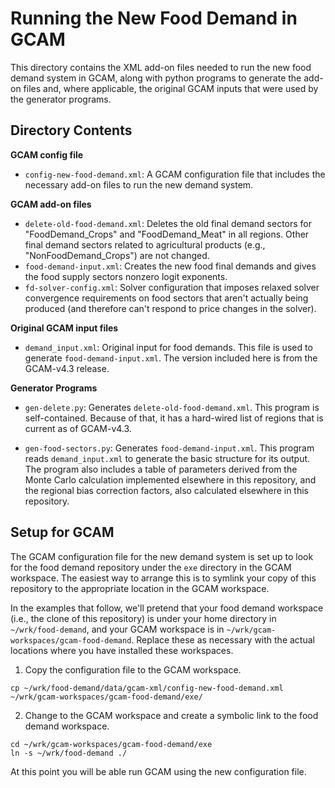 # Running the New Food Demand in GCAM

This directory contains the XML add-on files needed to run the new
food demand system in GCAM, along with python programs to generate the
add-on files and, where applicable, the original GCAM inputs that were
used by the generator programs.  

## Directory Contents

**GCAM config file**

* `config-new-food-demand.xml`: A GCAM configuration file that includes the
  necessary add-on files to run the new demand system.
  
**GCAM add-on files**

* `delete-old-food-demand.xml`: Deletes the old final demand sectors
  for "FoodDemand_Crops" and "FoodDemand_Meat" in all regions.
  Other final demand sectors related to agricultural products (e.g.,
  "NonFoodDemand_Crops") are not changed.  
* `food-demand-input.xml`: Creates the new food final demands and
  gives the food supply sectors nonzero logit exponents.
* `fd-solver-config.xml`: Solver configuration that imposes relaxed
  solver convergence requirements on food sectors that aren't actually
  being produced (and therefore can't respond to price changes in the
  solver).  
  
**Original GCAM input files**

* `demand_input.xml`: Original input for food demands.  This file is
  used to generate `food-demand-input.xml`.  The version included here
  is from the GCAM-v4.3 release.  
  
**Generator Programs**

* `gen-delete.py`: Generates `delete-old-food-demand.xml`.  This
  program is self-contained.  Because of that, it has a hard-wired
  list of regions that is current as of GCAM-v4.3.
  
* `gen-food-sectors.py`:  Generates `food-demand-input.xml`.  This
  program reads `demand_input.xml` to generate the basic structure
  for its output.  The program also includes a table of parameters
  derived from the Monte Carlo calculation implemented elsewhere in
  this repository, and the regional bias correction factors, also
  calculated elsewhere in this repository.
  
## Setup for GCAM

The GCAM configuration file for the new demand system is set up to
look for the food demand repository under the `exe` directory in the
GCAM workspace.  The easiest way to arrange this is to symlink your
copy of this repository to the appropriate location in the GCAM
workspace.

In the examples that follow, we'll pretend that your food demand
workspace (i.e., the clone of this repository) is under your home
directory in `~/wrk/food-demand`, and your GCAM workspace is in
`~/wrk/gcam-workspaces/gcam-food-demand`.  Replace these as necessary
with the actual locations where you have installed these workspaces.

1. Copy the configuration file to the GCAM workspace.  
```
cp ~/wrk/food-demand/data/gcam-xml/config-new-food-demand.xml
~/wrk/gcam-workspaces/gcam-food-demand/exe/
```

2. Change to the GCAM workspace and create a symbolic link to the food
   demand workspace.  
```
cd ~/wrk/gcam-workspaces/gcam-food-demand/exe
ln -s ~/wrk/food-demand ./
```

At this point you will be able run GCAM using the new configuration
file.  
  
